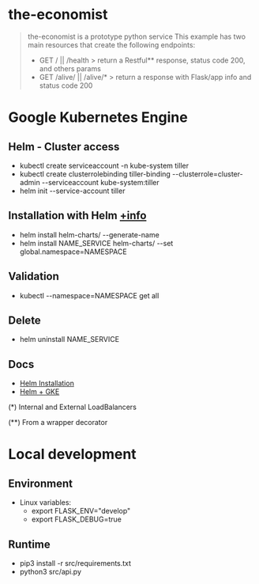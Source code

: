 # the-economist

> the-economist is a prototype python service
> This example has two main resources that create the following endpoints:
> * GET / || /health > return a Restful** response, status code 200, and others params
> * GET /alive/ || /alive/* > return a response with Flask/app info and status code 200

# Google Kubernetes Engine

## Helm - Cluster access

* kubectl create serviceaccount -n kube-system tiller
* kubectl create clusterrolebinding tiller-binding --clusterrole=cluster-admin --serviceaccount kube-system:tiller
* helm init --service-account tiller

## Installation with Helm [+info](https://helm.sh/docs/helm/helm_install/)
* helm install helm-charts/ --generate-name
* helm install NAME_SERVICE helm-charts/ --set global.namespace=NAMESPACE

## Validation
* kubectl --namespace=NAMESPACE get all

## Delete
* helm uninstall NAME_SERVICE


## Docs
* [Helm Installation](https://thenewstack.io/how-to-install-the-helm-kubernetes-package-manager-on-ubuntu-server/)
* [Helm + GKE](https://medium.com/google-cloud/installing-helm-in-google-kubernetes-engine-7f07f43c536e)


(*) Internal and External LoadBalancers

(**) From a wrapper decorator


# Local development

## Environment
* Linux variables:
    * export FLASK_ENV="develop"
    * export FLASK_DEBUG=true

## Runtime
* pip3 install -r src/requirements.txt
* python3 src/api.py
